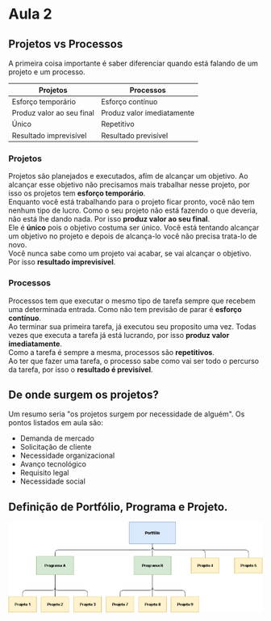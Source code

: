 # Aula 2

## Projetos vs Processos
A primeira coisa importante é saber diferenciar quando está falando de um projeto e um processo.  

| Projetos                  | Processos                  |
| ------------------------- | -------------------------- |
| Esforço temporário        | Esforço contínuo           |
| Produz valor ao seu final | Produz valor imediatamente |
| Único                     | Repetitivo                 |
| Resultado imprevisível    | Resultado previsível       |

### Projetos
Projetos são planejados e executados, afím de alcançar um objetivo. Ao alcançar esse objetivo não precisamos mais trabalhar nesse projeto, por isso os projetos tem **esforço temporário**.  
Enquanto você está trabalhando para o projeto ficar pronto, você não tem nenhum tipo de lucro. Como o seu projeto não está fazendo o que deveria, não está lhe dando nada. Por isso **produz valor ao seu final**.  
Ele é **único** pois o objetivo costuma ser único. Você está tentando alcançar um objetivo no projeto e depois de alcança-lo você não precisa trata-lo de novo.  
Você nunca sabe como um projeto vai acabar, se vai alcançar o objetivo. Por isso **resultado imprevisível**.  

### Processos
Processos tem que executar o mesmo tipo de tarefa sempre que recebem uma determinada entrada. Como não tem previsão de parar é **esforço contínuo**.  
Ao terminar sua primeira tarefa, já executou seu proposito uma vez. Todas vezes que executa a tarefa já está lucrando, por isso **produz valor imediatamente**.  
Como a tarefa é sempre a mesma, processos são **repetitivos**.  
Ao ter que fazer uma tarefa, o processo sabe como vai ser todo o percurso da tarefa, por isso o **resultado é previsível**.  

## De onde surgem os projetos?
Um resumo seria "os projetos surgem por necessidade de alguém". Os pontos listados em aula são:  

* Demanda de mercado
* Solicitação de cliente
* Necessidade organizacional
* Avanço tecnológico
* Requisito legal
* Necessidade social

## Definição de Portfólio, Programa e Projeto.
![Portfolio, Programa, Projeto](portfolio_programa_projeto.png)

